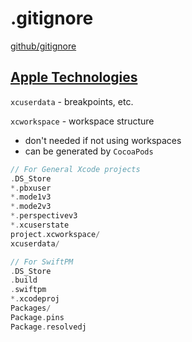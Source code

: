 # .gitignore

[github/gitignore](https://github.com/github/gitignore)

## [Apple Technologies](Apple%20Technologies.md)

`xcuserdata` - breakpoints, etc.

`xcworkspace` - workspace structure

- don't needed if not using workspaces
- can be generated by `CocoaPods`

```swift
// For General Xcode projects
.DS_Store	
*.pbxuser	
*.mode1v3
*.mode2v3
*.perspectivev3
*.xcuserstate
project.xcworkspace/
xcuserdata/

// For SwiftPM
.DS_Store	
.build
.swiftpm
*.xcodeproj
Packages/
Package.pins
Package.resolvedj
```